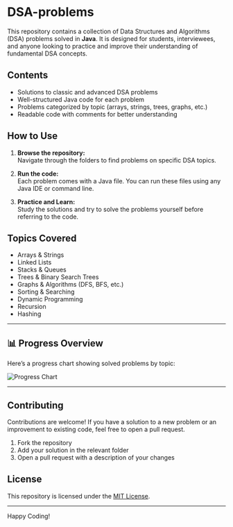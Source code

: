 # DSA-problems

This repository contains a collection of Data Structures and Algorithms (DSA) problems solved in **Java**. It is designed for students, interviewees, and anyone looking to practice and improve their understanding of fundamental DSA concepts.

## Contents

- Solutions to classic and advanced DSA problems
- Well-structured Java code for each problem
- Problems categorized by topic (arrays, strings, trees, graphs, etc.)
- Readable code with comments for better understanding

## How to Use

1. **Browse the repository:**  
   Navigate through the folders to find problems on specific DSA topics.

2. **Run the code:**  
   Each problem comes with a Java file. You can run these files using any Java IDE or command line.

3. **Practice and Learn:**  
   Study the solutions and try to solve the problems yourself before referring to the code.

## Topics Covered

- Arrays & Strings
- Linked Lists
- Stacks & Queues
- Trees & Binary Search Trees
- Graphs & Algorithms (DFS, BFS, etc.)
- Sorting & Searching
- Dynamic Programming
- Recursion
- Hashing

---

## 📊 Progress Overview  

Here’s a progress chart showing solved problems by topic:  

<!--chart-start-->
![Progress Chart](https://quickchart.io/chart?c=%7Btype%3A'pie'%2Cdata%3A%7Blabels%3A%5B'Arrays%20%26%20Strings'%2C'Linked%20Lists'%2C'Stacks%20%26%20Queues'%2C'Trees%20%26%20BST'%2C'Graphs'%2C'DP'%2C'Hashing'%5D%2Cdatasets%3A%5B%7Bdata%3A%5B12%2C8%2C5%2C7%2C4%2C3%2C6%5D%2CbackgroundColor%3A%5B'%23FF6384'%2C'%2336A2EB'%2C'%23FFCE56'%2C'%234BC0C0'%2C'%239973FF'%2C'%23FF9F40'%2C'%2322C55E'%5D%2CborderColor%3A'white'%2CborderWidth%3A2%7D%5D%7D%2Coptions%3A%7Bplugins%3A%7Blegend%3A%7Bposition%3A'bottom'%2Clabels%3A%7Bcolor%3A'%23333'%2Cfont%3A%7Bsize%3A14%2Cweight%3A'bold'%7D%7D%7D%2Ctitle%3A%7Bdisplay%3Atrue%2Ctext%3A'DSA%20Topics%20Solved%20Progress'%2Cfont%3A%7Bsize%3A18%2Cweight%3A'bold'%7D%7D%7D%7D%7D)
<!--chart-end-->

---

## Contributing

Contributions are welcome! If you have a solution to a new problem or an improvement to existing code, feel free to open a pull request.

1. Fork the repository
2. Add your solution in the relevant folder
3. Open a pull request with a description of your changes

## License

This repository is licensed under the [MIT License](LICENSE).

---

Happy Coding!

